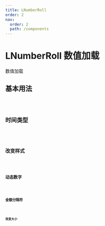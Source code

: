 ```yaml
---
title: LNumberRoll
order: 2
nav:
  order: 2
  path: /components
---
```


# LNumberRoll 数值加载

数值加载

## 基本用法

<code src="./demos/base.tsx"/>

## 时间类型

<code src="./demos/date.tsx"/>

## 改变样式

<code src="./demos/style.tsx"/>

## 动态数字

<code src="./demos/dynamic.tsx"/>

## 金额分隔符

<code src="./demos/decimal.tsx"/>

## 改变大小

<code src="./demos/size.tsx"/>

<API></API>
